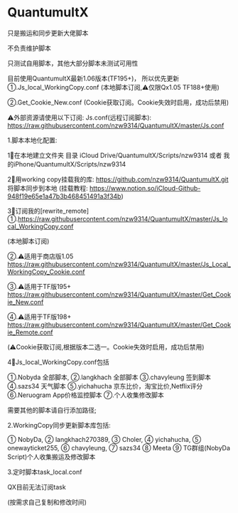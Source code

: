 # QuantumultX
只是搬运和同步更新大佬脚本

不负责维护脚本

只测试自用脚本，其他大部分脚本未测试可用性

目前使用QuantumultX最新1.06版本(TF195+)，
所以优先更新
①.Js_local_WorkingCopy.conf
(本地脚本订阅,⚠️仅限Qx1.05 TF188+使用)

②.Get_Cookie_New.conf
(Cookie获取订阅。Cookie失效时启用，成功后禁用)


⚠️外部资源请使用以下订阅:
Js.conf(远程订阅脚本): https://raw.githubusercontent.com/nzw9314/QuantumultX/master/Js.conf



1.脚本本地化配置:

1⃣️在本地建立文件夹
目录 iCloud Drive/QuantumultX/Scripts/nzw9314
或者 我的iPhone/QuantumultX/Scripts/nzw9314

2⃣️用working copy挂载我的库:
https://github.com/nzw9314/QuantumultX.git
将脚本同步到本地
(挂载教程: https://www.notion.so/iCloud-Github-948f19e65e1a47b3b468451491a3f34b)

3⃣️订阅我的[rewrite_remote]
①.https://raw.githubusercontent.com/nzw9314/QuantumultX/master/Js_local_WorkingCopy.conf

(本地脚本订阅)


②.⚠️适用于商店版1.05
https://raw.githubusercontent.com/nzw9314/QuantumultX/master/Js_Local_WorkingCopy_Cookie.conf   

③.⚠️适用于TF版195+
https://raw.githubusercontent.com/nzw9314/QuantumultX/master/Get_Cookie_New.conf    

④.⚠️适用于TF版198+
https://raw.githubusercontent.com/nzw9314/QuantumultX/master/Get_Cookie_Remote.conf

(⚠️Cookie获取订阅,根据版本二选一。Cookie失效时启用，成功后禁用)



4⃣️Js_local_WorkingCopy.conf包括


①.Nobyda 全部脚本,
②.langkhach 全部脚本
③.chavyleung 签到脚本
④.sazs34 天气脚本
⑤.yichahucha 京东比价，淘宝比价,Netflix评分
⑥.Neruogram App价格监控脚本
⑦.个人收集修改脚本

需要其他的脚本请自行添加路径;

2.WorkingCopy同步更新脚本库包括:


① NobyDa,
② langkhach270389,
③ Choler,
④ yichahucha,
⑤ onewayticket255,
⑥ chavyleung,
⑦ sazs34
⑧ Meeta
⑨ TG群组(NobyDa Script)个人收集搬运及修改脚本

3.定时脚本task_local.conf

QX目前无法订阅task

(按需求自己复制和修改时间)